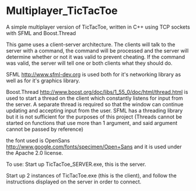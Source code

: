 Multiplayer_TicTacToe
=====================

A simple multiplayer version of TicTacToe, written in C++ using TCP sockets with SFML and Boost.Thread


This game uses a client-server architecture. The clients will talk to the server with a command,
the command will be processed and the server will determine whether or not it was valid to prevent cheating. If the command was valid, the server will tell one or both clients what they should do. 

SFML http://www.sfml-dev.org is used both for it's networking library as well as for it's graphics library. 

Boost.Thread http://www.boost.org/doc/libs/1_55_0/doc/html/thread.html is used to start a thread on the client which constantly listens for input from the server. A separate thread is required so that the window can continue updating and accepting input from the user. SFML has a threading library but it is not sufficient for the purposes of this project (Threads cannot be started on functions that use more than 1 argument, and said argument cannot be passed by reference) 

the font used is OpenSans http://www.google.com/fonts/specimen/Open+Sans and it is used under the Apache 2.0 license. 


To use: Start up TicTacToe_SERVER.exe, this is the server. 

Start up 2 instances of TicTacToe.exe (this is the client), and follow the instructions displayed on the server in order to connect. 
